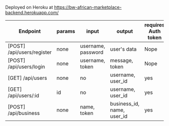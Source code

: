Deployed on Heroku at https://bw-african-marketplace-backend.herokuapp.com/

| Endpoint | params | input | output | requires Auth token |
| -------- | ------ | ----- | ------ | ------------------- |
| [POST] /api/users/register | none | username, password | user's data | Nope |
| [POST] /api/users/login | none | username, token | message, token | Nope |
| [GET] /api/users | none | no | username, user_id | yes |
| [GET] /api/users/:id | id | no | username, user_id | yes |
| [POST] /api/business | none | name, token | business_id, name, user_id | yes |

